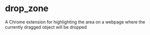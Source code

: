 # drop_zone
A Chrome extension for highlighting the area on a webpage where the currently dragged object will be dropped
